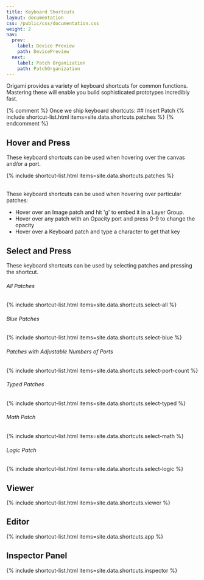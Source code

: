 ```yaml
---
title: Keyboard Shortcuts
layout: documentation
css: /public/css/documentation.css
weight: 2
nav:
  prev:
    label: Device Preview
    path: DevicePreview
  next:
    label: Patch Organization
    path: PatchOrganization
---
```


Origami provides a variety of keyboard shortcuts for common functions. Mastering these will enable you build sophisticated prototypes incredibly fast.

{% comment %} Once we ship keyboard shortcuts:
	## Insert Patch
	{% include shortcut-list.html items=site.data.shortcuts.patches %}
{% endcomment %}

## Hover and Press

These keyboard shortcuts can be used when hovering over the canvas and/or a port.

{% include shortcut-list.html items=site.data.shortcuts.patches %}

<br>These keyboard shortcuts can be used when hovering over particular patches:
<ul class="bulleted-list">
  <li>Hover over an Image patch and hit 'g' to embed it in a Layer Group.
  <li>Hover over any patch with an Opacity port and press 0-9 to change the opacity</li>
  <li>Hover over a Keyboard patch and type a character to get that key</li>
</ul>

## Select and Press

These keyboard shortcuts can be used by selecting patches and pressing the shortcut.

<h6>All Patches</h6>
{% include shortcut-list.html items=site.data.shortcuts.select-all %}

<h6>Blue Patches</h6>
{% include shortcut-list.html items=site.data.shortcuts.select-blue %}

<h6>Patches with Adjustable Numbers of Ports</h6>
{% include shortcut-list.html items=site.data.shortcuts.select-port-count %}

<h6>Typed Patches</h6>
{% include shortcut-list.html items=site.data.shortcuts.select-typed %}

<h6>Math Patch</h6>
{% include shortcut-list.html items=site.data.shortcuts.select-math %}

<h6>Logic Patch</h6>
{% include shortcut-list.html items=site.data.shortcuts.select-logic %}

## Viewer

{% include shortcut-list.html items=site.data.shortcuts.viewer %}

## Editor

{% include shortcut-list.html items=site.data.shortcuts.app %}

## Inspector Panel

{% include shortcut-list.html items=site.data.shortcuts.inspector %}

